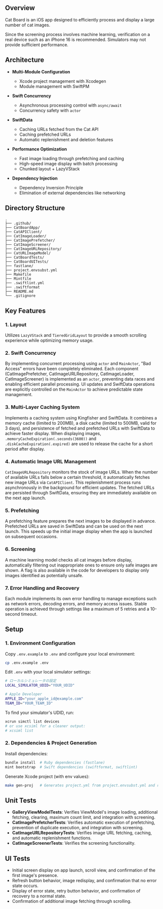 ## Overview

Cat Board is an iOS app designed to efficiently process and display a large number of cat images.

Since the screening process involves machine learning, verification on a real device such as an iPhone 16 is recommended. Simulators may not provide sufficient performance.

## Architecture

- **Multi-Module Configuration**
  - Xcode project management with Xcodegen
  - Module management with SwiftPM

- **Swift Concurrency**
  - Asynchronous processing control with `async/await`
  - Concurrency safety with `actor`

- **SwiftData**
  - Caching URLs fetched from the Cat API
  - Caching prefetched URLs
  - Automatic replenishment and deletion features

- **Performance Optimization**
  - Fast image loading through prefetching and caching
  - High-speed image display with batch processing
  - Chunked layout + LazyVStack

- **Dependency Injection**
  - Dependency Inversion Principle
  - Elimination of external dependencies like networking

## Directory Structure

```
.
├── .github/
├── CatBoardApp/
├── CatAPIClient/
├── CatImageLoader/
├── CatImagePrefetcher/
├── CatImageScreener/
├── CatImageURLRepository/
├── CatURLImageModel/
├── CatBoardTests/
├── CatBoardUITests/
├── fastlane/
├── project.envsubst.yml
├── Makefile
├── Mintfile
├── .swiftlint.yml
├── .swiftformat
├── README.md
└── .gitignore
```

## Key Features

### 1. Layout
Utilizes `LazyVStack` and `TieredGridLayout` to provide a smooth scrolling experience while optimizing memory usage.

### 2. Swift Concurrency
By implementing concurrent processing using `actor` and `MainActor`, "Bad Access" errors have been completely eliminated. Each component (CatImagePrefetcher, CatImageURLRepository, CatImageLoader, CatImageScreener) is implemented as an `actor`, preventing data races and enabling efficient parallel processing. UI updates and SwiftData operations are explicitly controlled on the `MainActor` to achieve predictable state management.

### 3. Multi-Layer Caching System
Implements a caching system using Kingfisher and SwiftData. It combines a memory cache (limited to 200MB), a disk cache (limited to 500MB, valid for 3 days), and persistence of fetched and prefetched URLs with SwiftData to achieve faster display. When displaying images, `.memoryCacheExpiration(.seconds(3600))` and `.diskCacheExpiration(.expired)` are used to release the cache for a short period after display.

### 4. Automatic Image URL Management
`CatImageURLRepository` monitors the stock of image URLs. When the number of available URLs falls below a certain threshold, it automatically fetches new image URLs via `CatAPIClient`. This replenishment process runs asynchronously in the background for efficient updates. The fetched URLs are persisted through SwiftData, ensuring they are immediately available on the next app launch.

### 5. Prefetching
A prefetching feature prepares the next images to be displayed in advance. Prefetched URLs are saved in SwiftData and can be used on the next launch. This speeds up the initial image display when the app is launched on subsequent occasions.

### 6. Screening
A machine learning model checks all cat images before display, automatically filtering out inappropriate ones to ensure only safe images are shown. A flag is also available in the code for developers to display only images identified as potentially unsafe.

### 7. Error Handling and Recovery
Each module implements its own error handling to manage exceptions such as network errors, decoding errors, and memory access issues. Stable operation is achieved through settings like a maximum of 5 retries and a 10-second timeout.

## Setup

### 1. Environment Configuration

Copy `.env.example` to `.env` and configure your local environment:

```bash
cp .env.example .env
```

Edit `.env` with your local simulator settings:

```bash
# ローカルシミュレータの設定
LOCAL_SIMULATOR_UDID="YOUR_UDID"     

# Apple Developer
APPLE_ID="your_apple_id@example.com"
TEAM_ID="YOUR_TEAM_ID"
```

To find your simulator's UDID, run:
```bash
xcrun simctl list devices
# or use xcsiml for a cleaner output:
# xcsiml list
```

### 2. Dependencies & Project Generation

Install dependencies:
```bash
bundle install  # Ruby dependencies (fastlane)
mint bootstrap  # Swift dependencies (swiftformat, swiftlint)
```

Generate Xcode project (with env values):
```bash
make gen-proj   # Generates project.yml from project.envsubst.yml and runs xcodegen
```

## Unit Tests

- **GalleryViewModelTests**: Verifies ViewModel's image loading, additional fetching, clearing, maximum count limit, and integration with screening.
- **CatImagePrefetcherTests**: Verifies automatic execution of prefetching, prevention of duplicate execution, and integration with screening.
- **CatImageURLRepositoryTests**: Verifies image URL fetching, caching, and automatic replenishment functions.
- **CatImageScreenerTests**: Verifies the screening functionality.

## UI Tests

- Initial screen display on app launch, scroll view, and confirmation of the first image's presence.
- Refresh button behavior, image redisplay, and confirmation that no error state occurs.
- Display of error state, retry button behavior, and confirmation of recovery to a normal state.
- Confirmation of additional image fetching through scrolling.